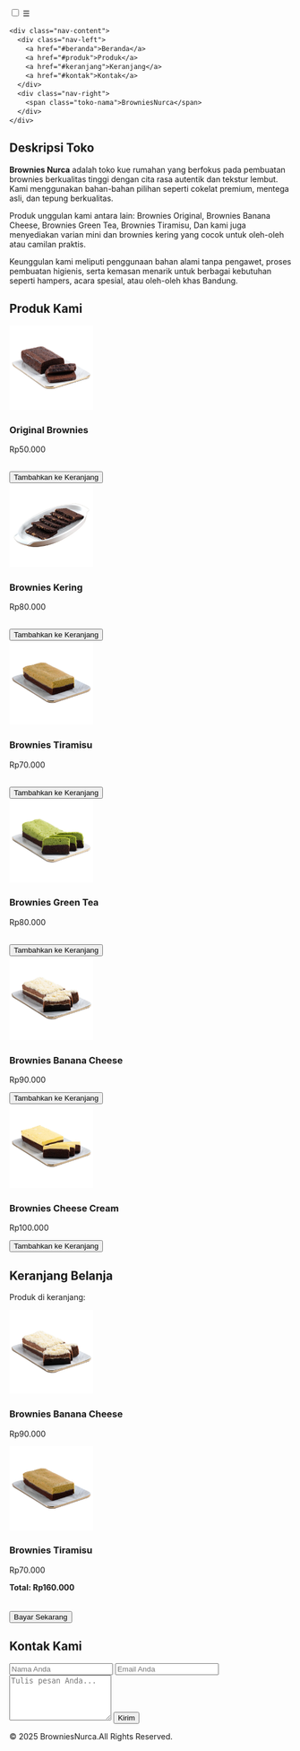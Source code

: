 

<!DOCTYPE html>
<html lang="id">
<head>
  <meta charset="UTF-8" />
  <meta name="viewport" content="width=device-width, initial-scale=1.0"/>
  <link rel="stylesheet" href="style.css">
  <link rel="stylesheet" href="https://cdnjs.cloudflare.com/ajax/libs/font-awesome/6.5.0/css/all.min.css">
  <title>BrowniesNurca</title>
</head>
<body>

  <nav class="navbar">
    <input type="checkbox" id="menu-toggle" />
    <label for="menu-toggle" class="menu-icon">&#9776;</label>
  
    <div class="nav-content">
      <div class="nav-left">
        <a href="#beranda">Beranda</a>
        <a href="#produk">Produk</a>
        <a href="#keranjang">Keranjang</a>
        <a href="#kontak">Kontak</a>
      </div>
      <div class="nav-right">
        <span class="toko-nama">BrowniesNurca</span>
      </div>
    </div>
  </nav>

<section id="beranda">
  <div class="jumbotron">
    <h2>Deskripsi Toko</h2>
    <div class="deskripsi-grid">
      <div>
        <p><strong>Brownies Nurca</strong> adalah toko kue rumahan yang berfokus pada pembuatan brownies berkualitas tinggi dengan cita rasa autentik dan tekstur lembut. Kami menggunakan bahan-bahan pilihan seperti cokelat premium, mentega asli, dan tepung berkualitas.</p>
      </div>
      <div>
        <p>Produk unggulan kami antara lain: Brownies Original, Brownies Banana Cheese, Brownies Green Tea, Brownies Tiramisu, Dan kami juga menyediakan varian mini dan brownies kering yang cocok untuk oleh-oleh atau camilan praktis.</p>
      </div>
      <div>
        <p>Keunggulan kami meliputi penggunaan bahan alami tanpa pengawet, proses pembuatan higienis, serta kemasan menarik untuk berbagai kebutuhan seperti hampers, acara spesial, atau oleh-oleh khas Bandung.</p>
      </div>
    </div>
  </div>
</section>

<section id="produk">
  <h2>Produk Kami</h2>
  <div class="grid-produk">
    <div class="produk">
      <img src="img/brownies original.webp" alt="Produk 1" width="150" height="150">
      <h3>Original Brownies</h3>
      <p>Rp50.000</p>
      <br>
      <button><i class="fas fa-shopping-cart"></i> Tambahkan ke Keranjang</button>
    </div>
    <div class="produk">
      <img src="img/BrowniesKering2.webp" alt="Produk 2" width="150" height="150">
      <h3>Brownies Kering</h3>
      <p>Rp80.000</p>
      <br>
      <button><i class="fas fa-shopping-cart"></i> Tambahkan ke Keranjang</button>
    </div>
    <div class="produk">
      <img src="img/Tiramisu1.png" alt="Produk 3" width="150" height="150">
      <h3>Brownies Tiramisu</h3>
      <p>Rp70.000</p>
      <br>
      <button><i class="fas fa-shopping-cart"></i> Tambahkan ke Keranjang</button>
    </div>
    <div class="produk">
      <img src="img/Greentea1.webp" alt="Produk 4" width="150" height="150">
      <h3>Brownies Green Tea</h3>
      <p>Rp80.000</p>
      <br>
      <button><i class="fas fa-shopping-cart"></i> Tambahkan ke Keranjang</button>
    </div>
    <div class="produk">
      <img src="img/BananaCheese1.webp" alt="Produk 5"width="150" height="150">
      <h3>Brownies Banana Cheese</h3>
      <p>Rp90.000</p>
      <button><i class="fas fa-shopping-cart"></i> Tambahkan ke Keranjang</button>
    </div>
    <div class="produk">
      <img src="img/CheeseCream1.webp" alt="Produk 6" width="150" height="150">
      <h3>Brownies Cheese Cream</h3>
      <p>Rp100.000</p>
      <button><i class="fas fa-shopping-cart"></i> Tambahkan ke Keranjang</button>
    </div>
  </div>
</section>

<section id="keranjang">
  <h2><i class="fas fa-shopping-cart"></i> Keranjang Belanja</h2>
  <p>Produk di keranjang:</p>
  <div class="grid-produk">
    <div class="produk">
      <img src="img/BananaCheese1.webp" alt="Produk 5"  width="150" height="150">
      <h3>Brownies Banana Cheese</h3>
      <p>Rp90.000</p>
    </div>
    <div class="produk">
      <img src="img/Tiramisu1.png" alt="Produk 3"  width="150" height="150">
      <h3>Brownies Tiramisu</h3>
      <p>Rp70.000</p>
    </div>
  </div>
<p><strong>Total: Rp160.000</strong></p>
<button style="margin-top: 20px;">Bayar Sekarang</button>
</section>

<section id="kontak">
  <h2>Kontak Kami</h2>
  <form action="#" method="post">
    <input type="text" id="nama" name="nama" required placeholder="Nama Anda">
<input type="email" id="email" name="email" required placeholder="Email Anda">
<textarea id="pesan" name="pesan" rows="5" required placeholder="Tulis pesan Anda..."></textarea>
    <button type="submit">Kirim</button>
  </form>
</section>
<footer>
  <p>&copy; 2025 BrowniesNurca.All Rights Reserved.</p>
</footer>
</body>
</html>
